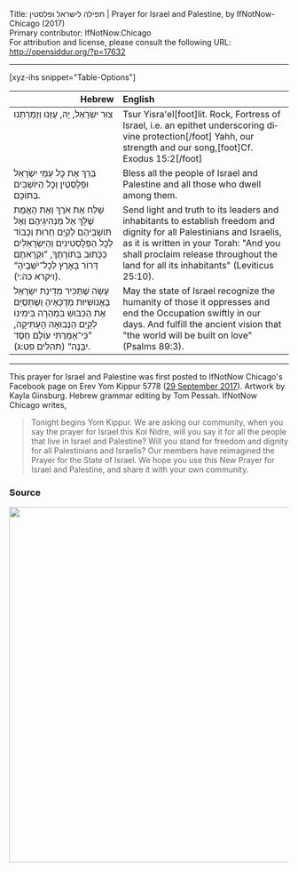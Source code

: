 <html>
<head></head>
<body>
Title: תפילה לישראל ופלסטין | Prayer for Israel and Palestine, by IfNotNow-Chicago (2017)<br />
Primary contributor: IfNotNow.Chicago<br />
For attribution and license, please consult the following URL: <a href="http://opensiddur.org/?p=17632">http://opensiddur.org/?p=17632</a>
<p />
<hr />

[xyz-ihs snippet="Table-Options"]<table style="margin-left: auto; margin-right: auto;" class="draggable">
<thead><tr><th id="x" style="text-align: right;">Hebrew</th><th style="text-align: left;">English</th></tr></thead>
<tbody>
<tr><td style="vertical-align:top;">
<div class="liturgy" lang="he">
צוּר יִשְׂרָאֵל,
יָהּ, עֻזֵּנוּ וְזַמַּרְתֵּנוּ
</span></div></td>

<td style="vertical-align:top;"><div class="english" lang="en">
Tsur Yisra'el[foot]lit. Rock, Fortress of Israel, i.e. an epithet underscoring divine protection[/foot]
Yahh, our strength and our song,[foot]Cf. Exodus 15:2[/foot]
</div></td></tr>


<tr><td style="vertical-align:top;">
<div class="liturgy" lang="he">
בַּרֵךְ אֶת כׇּל עַמֵּי יִשְׂרָאֵל וּפַּלָסְטַין
וְכׇל הַיּוֹשְׁבִים בְּתוֹכָם.
</span></div></td>

<td style="vertical-align:top;"><div class="english" lang="en">
Bless all the people of Israel and Palestine 
and all those who dwell among them.
</div></td></tr>


<tr><td style="vertical-align:top;">
<div class="liturgy" lang="he">
שָׁלַח אֶת אֹרֶךְ וְאֶת הָאֱמֶת 
שֶׁלָּךְ אֶל מַנְהִיגֵיהֶם וְאֶל תּוֹשָׁבֵיהֶם
לְקַיֵּם חֵרוּת וְכָבוֹד 
לְכׇל הַפַּלָסְטִינִים וְהַיִּשְׂרָאֵלִים
כַּכָּתוּב בְּתוֹרָתֶךָ,
”וּקְרָאתֶם דְּרוֹר בָּאָרֶץ 
לְכָל־יֹשְׁבֶיהָ“ <span class="citation">(ויקרא כה:י)</span>. 
</span></div></td>

<td style="vertical-align:top;"><div class="english" lang="en">
Send light and truth 
to its leaders and inhabitants 
to establish freedom and dignity 
for all Palestinians and Israelis, 
as it is written in your Torah: 
"And you shall proclaim release throughout the land 
for all its inhabitants" <span class="citation">(Leviticus 25:10)</span>.
</div></td></tr>


<tr><td style="vertical-align:top;">
<div class="liturgy" lang="he">
עָשֵׂה שֶׁתַּכִּיר מְדִינַת יִשְׂרָאֵל 
בָּאֱנוֹשִׁיּוּת מְדֻכָּאֶיהָ
וְשֶׁתְּסַיֵּם אֶת הַכִּבּוּשׁ בִּמְהֵרָה בִּימִינוֹ
לְקַיֵּם הַנְּבוּאָה הָעַתִּיקָה, 
”כִּי־אָמַרְתִּי עוֹלָם חֶסֶד יִבָּנֶה“ <span class="citation">(תהלים פט:ג)</span>.
</span></div></td>

<td style="vertical-align:top;"><div class="english" lang="en">
May the state of Israel recognize 
the humanity of those it oppresses 
and end the Occupation swiftly in our days. 
And fulfill the ancient vision 
that "the world will be built on love" <span class="citation">(Psalms 89:3)</span>.
</div></td></tr>
</tbody></table>

<hr />

This prayer for Israel and Palestine was first posted to IfNotNow Chicago's Facebook page on Erev Yom Kippur 5778 (<a href="https://www.facebook.com/ifnotnowchi/photos/a.514602992018895.1073741829.513837978762063/1224058637739990/?type=3&permPage=1">29 September 2017</a>). Artwork by Kayla Ginsburg. Hebrew grammar editing by Tom Pessah. IfNotNow Chicago writes,

<blockquote>Tonight begins Yom Kippur. We are asking our community, when you say the prayer for Israel this Kol Nidre, will you say it for all the people that live in Israel and Palestine? Will you stand for freedom and dignity for all Palestinians and Israelis?
Our members have reimagined the Prayer for the State of Israel. We hope you use this New Prayer for Israel and Palestine, and share it with your own community.</blockquote>

<h3>Source</h3>

<a href="https://opensiddur.org/wp-content/uploads/2017/10/New-Prayer-for-Israel-and-Palestine-IfNotNow-Chicago-2017.jpg"><img src="https://opensiddur.org/wp-content/uploads/2017/10/New-Prayer-for-Israel-and-Palestine-IfNotNow-Chicago-2017-1024x1024.jpg" alt="" width="640" height="640" class="alignnone size-large wp-image-17634" /></a>

&nbsp;
</body>
</html>
